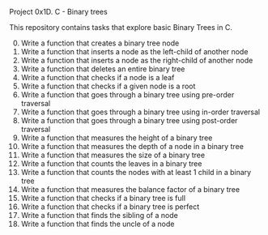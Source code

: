 Project 0x1D. C - Binary trees

This repository contains tasks that explore basic Binary Trees in C.

  0. Write a function that creates a binary tree node
  1. Write a function that inserts a node as the left-child of another node
  2. Write a function that inserts a node as the right-child of another node
  3. Write a function that deletes an entire binary tree
  4. Write a function that checks if a node is a leaf
  5. Write a function that checks if a given node is a root
  6. Write a function that goes through a binary tree using pre-order traversal
  7. Write a function that goes through a binary tree using in-order traversal
  8. Write a function that goes through a binary tree using post-order traversal
  9. Write a function that measures the height of a binary tree
 10. Write a function that measures the depth of a node in a binary tree
 11. Write a function that measures the size of a binary tree
 12. Write a function that counts the leaves in a binary tree
 13. Write a function that counts the nodes with at least 1 child in a binary tree
 14. Write a function that measures the balance factor of a binary tree
 15. Write a function that checks if a binary tree is full
 16. Write a function that checks if a binary tree is perfect
 17. Write a function that finds the sibling of a node
 18. Write a function that finds the uncle of a node
